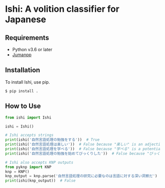 # Ishi: A volition classifier for Japanese

## Requirements

- Python v3.6 or later
- [Jumanpp](https://github.com/ku-nlp/jumanpp)

## Installation

To install Ishi, use pip.

```
$ pip install .
```

## How to Use

```python
from ishi import Ishi

ishi = Ishi()

# Ishi accepts strings
print(ishi('自然言語処理の勉強をする'))  # True
print(ishi('自然言語処理は楽しい'))  # False because "楽しい" is an adjective
print(ishi('自然言語処理を学べる'))  # False because "学べる" is a potential verb
print(ishi('自然言語処理の勉強を始めてびっくりした'))  # False because "びっくり (した)" is in a non-volition dictionary

# Ishi also accepts KNP outputs
from pyknp import KNP
knp = KNP()
knp_output = knp.parse('自然言語処理の研究に必要なのは言語に対する深い洞察だ')
print(ishi(knp_output))  # False
```
